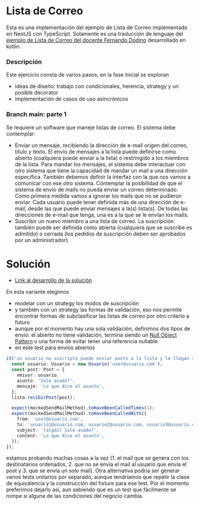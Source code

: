 # Lista de Correo

Esta es una implementación del ejemplo de Lista de Correo implementado en NestJS con TypeScript.
Solamente es una traducción de lenguaje del [ejemplo de Lista de Correo del docente Fernando Dodino](https://github.com/uqbar-project/eg-lista-correo-kotlin) desarrollado en kotlin.

### Descripción
Este ejercicio consta de varios pasos, en la fase inicial se exploran

- ideas de diseño: trabajo con condicionales, herencia, strategy y un posible decorator
- implementación de casos de uso asincrónicos

### Branch main: parte 1
Se requiere un software que maneje listas de correo. El sistema debe contemplar:

- Enviar un mensaje, recibiendo la dirección de e-mail origen del correo, título y texto. El envío de mensajes a la lista puede definirse como abierto (cualquiera puede enviar a la lista) o restringido a los miembros de la lista. Para mandar los mensajes, el sistema debe interactuar con otro sistema que tiene la capacidad de mandar un mail a una dirección específica. También debemos definir la interfaz con la que nos vamos a comunicar con ese otro sistema. Contemplar la posibilidad de que el sistema de envío de mails no pueda enviar un correo determinado. Como primera medida vamos a ignorar los mails que no se pudieron enviar. Cada usuario puede tener definida más de una dirección de e-mail, desde las que puede enviar mensajes a la(s) lista(s). De todas las direcciones de e-mail que tenga, una es a la que se le envían los mails.
- Suscribir un nuevo miembro a una lista de correo. La suscripción también puede ser definida como abierta (cualquiera que se suscribe es admitido) o cerrada (los pedidos de suscripción deben ser aprobados por un administrador).

# Solución
- [Link al desarrollo de la solución](https://docs.google.com/document/d/1aw8p79d78zos47ommvwZw6fIkHH_Qx_SBfwU3yfJ96k/edit)

En esta variante elegimos

- modelar con un strategy los modos de suscripción
- y también con un strategy las formas de validación, eso nos permite encontrar formas de subclasificar las listas de correo por otro criterio a futuro
- aunque por el momento hay una sola validación, definimos dos tipos de envío: el abierto no tiene validación, termina siendo un [Null Object Pattern](https://refactoring.guru/es/introduce-null-object) o una forma de evitar tener una referencia nullable
- en este test para envíos abiertos

``` typescript
it('un usuario no suscripto puede enviar posts a la lista y le llegan solo a los suscriptos', () => {
  const usuario: Usuario = new Usuario('user@usuario.com');
  const post: Post = {
    emisor: usuario,
    asunto: 'Sale asado?',
    mensaje: 'Lo que dice el asunto',
  };
  lista.recibirPost(post);

  expect(mockedSendMailMethod).toHaveBeenCalledTimes(1);
  expect(mockedSendMailMethod).toHaveBeenCalledWith({
    from: 'user@usuario.com',
    to: 'usuario1@usuario.com, usuario2@usuario.com, usuario3@usuario.com',
    subject: '[algo2] Sale asado?',
    content: 'Lo que dice el asunto',
  });
});
```
estamos probando muchas cosas a la vez (1. el mail que se genera con los destinatarios ordenados, 2. que no se envía el mail al usuario que envía el post y 3. que se envía un solo mail). Otra alternativa podría ser generar varios tests unitarios por separado, aunque tendríamos que repetir la clase de equivalencia y la construcción del fixture para ese test. Por el momento preferimos dejarlo así, aun sabiendo que es un test que fácilmente se rompe si alguna de las condiciones del negocio cambia.
